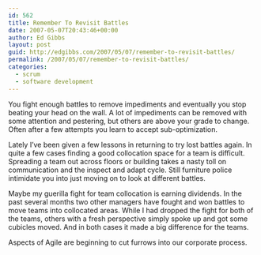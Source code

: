 ```yaml
---
id: 562
title: Remember To Revisit Battles
date: 2007-05-07T20:43:46+00:00
author: Ed Gibbs
layout: post
guid: http://edgibbs.com/2007/05/07/remember-to-revisit-battles/
permalink: /2007/05/07/remember-to-revisit-battles/
categories:
  - scrum
  - software development
---
```

You fight enough battles to remove impediments and eventually you stop beating your head on the wall. A lot of impediments can be removed with some attention and pestering, but others are above your grade to change. Often after a few attempts you learn to accept sub-optimization.

Lately I&#8217;ve been given a few lessons in returning to try lost battles again. In quite a few cases finding a good collocation space for a team is difficult. Spreading a team out across floors or building takes a nasty toll on communication and the inspect and adapt cycle. Still furniture police intimidate you into just moving on to look at different battles. 

Maybe my guerilla fight for team collocation is earning dividends. In the past several months two other managers have fought and won battles to move teams into collocated areas. While I had dropped the fight for both of the teams, others with a fresh perspective simply spoke up and got some cubicles moved. And in both cases it made a big difference for the teams.

Aspects of Agile are beginning to cut furrows into our corporate process.